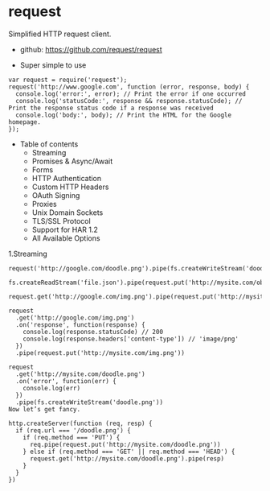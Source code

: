 # request

Simplified HTTP request client.

* github: https://github.com/request/request

* Super simple to use
```
var request = require('request');
request('http://www.google.com', function (error, response, body) {
  console.log('error:', error); // Print the error if one occurred
  console.log('statusCode:', response && response.statusCode); // Print the response status code if a response was received
  console.log('body:', body); // Print the HTML for the Google homepage.
});
```

* Table of contents
  - Streaming
  - Promises & Async/Await
  - Forms
  - HTTP Authentication
  - Custom HTTP Headers
  - OAuth Signing
  - Proxies
  - Unix Domain Sockets
  - TLS/SSL Protocol
  - Support for HAR 1.2
  - All Available Options

1.Streaming
```
request('http://google.com/doodle.png').pipe(fs.createWriteStream('doodle.png'))

fs.createReadStream('file.json').pipe(request.put('http://mysite.com/obj.json'))

request.get('http://google.com/img.png').pipe(request.put('http://mysite.com/img.png'))

request
  .get('http://google.com/img.png')
  .on('response', function(response) {
    console.log(response.statusCode) // 200
    console.log(response.headers['content-type']) // 'image/png'
  })
  .pipe(request.put('http://mysite.com/img.png'))

request
  .get('http://mysite.com/doodle.png')
  .on('error', function(err) {
    console.log(err)
  })
  .pipe(fs.createWriteStream('doodle.png'))
Now let’s get fancy.

http.createServer(function (req, resp) {
  if (req.url === '/doodle.png') {
    if (req.method === 'PUT') {
      req.pipe(request.put('http://mysite.com/doodle.png'))
    } else if (req.method === 'GET' || req.method === 'HEAD') {
      request.get('http://mysite.com/doodle.png').pipe(resp)
    }
  }
})
```
